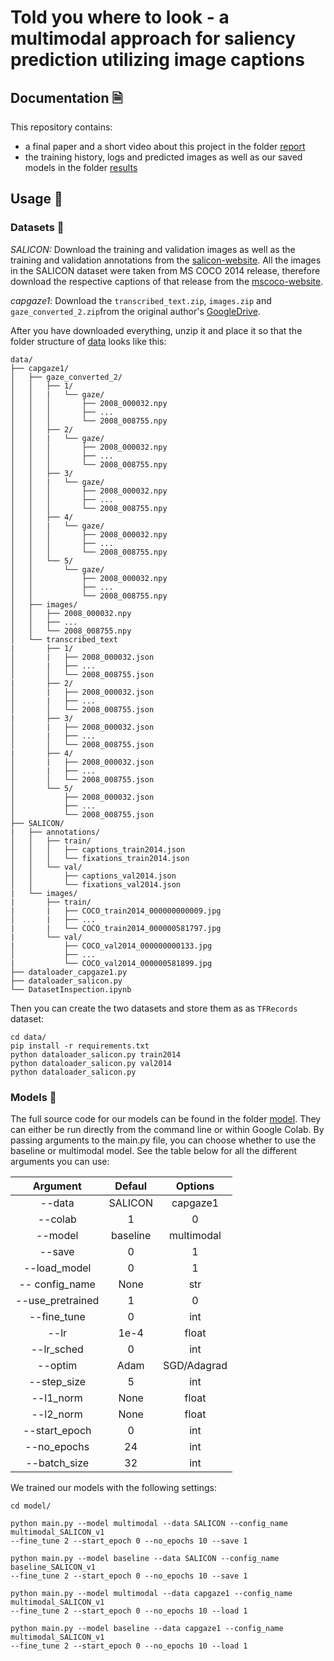# Told you where to look - a multimodal approach for saliency prediction utilizing image captions

## Documentation 🗎

This repository contains:

- a final paper and a short video about this project in the folder [report](report)
- the training history, logs and predicted images as well as our saved models in the folder [results](results)

## Usage 🧠

### Datasets 👀

*SALICON:* Download the training and validation images as well as the training and validation annotations from the [salicon-website](http://salicon.net/download/). All the images in the SALICON dataset were taken from MS COCO 2014 release, therefore download the respective captions of that release from the [mscoco-website](https://cocodataset.org/#download).

*capgaze1*: Download the `transcribed_text.zip`, `images.zip` and `gaze_converted_2.zip`from the original author's [GoogleDrive](https://drive.google.com/open?id=1qlOCr8TX6dmAxhlCob79X29riyQ_MRlq).

After you have downloaded everything, unzip it and place it so that the folder structure of [data](data) looks like this:

```
data/
├── capgaze1/
│   ├── gaze_converted_2/
│   │   ├── 1/
│   │   |   └── gaze/
│   │   │       ├── 2008_000032.npy
│   │   │       ├── ...
│   │   │       └── 2008_008755.npy
│   │   ├── 2/
│   │   |   └── gaze/
│   │   │       ├── 2008_000032.npy
│   │   │       ├── ...
│   │   │       └── 2008_008755.npy
│   │   ├── 3/
│   │   |   └── gaze/
│   │   │       ├── 2008_000032.npy
│   │   │       ├── ...
│   │   │       └── 2008_008755.npy
│   │   ├── 4/
│   │   |   └── gaze/
│   │   │       ├── 2008_000032.npy
│   │   │       ├── ...
│   │   │       └── 2008_008755.npy
│   │   └── 5/
│   │       └── gaze/
│   │           ├── 2008_000032.npy
│   │           ├── ...
│   │           └── 2008_008755.npy
│   ├── images/
│   │   ├── 2008_000032.npy
│   │   ├── ...
│   │   └── 2008_008755.npy
│   └── transcribed_text
|       ├── 1/
│       |   ├── 2008_000032.json
│       |   ├── ...
│       │   └── 2008_008755.json
|       ├── 2/
│       |   ├── 2008_000032.json
│       |   ├── ...
│       │   └── 2008_008755.json
|       ├── 3/
│       |   ├── 2008_000032.json
│       |   ├── ...
│       │   └── 2008_008755.json
|       ├── 4/
│       |   ├── 2008_000032.json
│       |   ├── ...
│       │   └── 2008_008755.json
│       └── 5/
│           ├── 2008_000032.json
│           ├── ...
│           └── 2008_008755.json
├── SALICON/
|   ├── annotations/
│   │   ├── train/
│   │   │   ├── captions_train2014.json
│   │   │   └── fixations_train2014.json
│   │   └── val/
│   │       ├── captions_val2014.json
│   │       └── fixations_val2014.json
|   └── images/
|       ├── train/
|       |   ├── COCO_train2014_000000000009.jpg
│       |   ├── ...
|       |   └── COCO_train2014_000000581797.jpg
|       └── val/
|           ├── COCO_val2014_000000000133.jpg
│           ├── ...
|           └── COCO_val2014_000000581899.jpg
├── dataloader_capgaze1.py
├── dataloader_salicon.py
└── DatasetInspection.ipynb
```

Then you can create the two datasets and store them as as `TFRecords` dataset:

```shell
cd data/
pip install -r requirements.txt
python dataloader_salicon.py train2014
python dataloader_salicon.py val2014
python dataloader_salicon.py
```

### Models 🤖

The full source code for our models can be found in the folder [model](model). They can either be run directly from the command line or within Google Colab. By passing arguments to the main.py file, you can choose whether to use the baseline or multimodal model. See the table below for all the different arguments you can use: 

|     Argument     |  Defaul  |   Options   |
| :--------------: | :------: | :---------: |
|      --data      | SALICON  |  capgaze1   |
|     --colab      |    1     |      0      |
|     --model      | baseline | multimodal  |
|      --save      |    0     |      1      |
|   --load_model   |    0     |      1      |
|  -- config_name  |   None   |     str     |
| --use_pretrained |    1     |      0      |
|   --fine_tune    |    0     |     int     |
|       --lr       |   1e-4   |    float    |
|    --lr_sched    |    0     |     int     |
|     --optim      |   Adam   | SGD/Adagrad |
|   --step_size    |    5     |     int     |
|    --l1_norm     |   None   |    float    |
|    --l2_norm     |   None   |    float    |
|  --start_epoch   |    0     |     int     |
|   --no_epochs    |    24    |     int     |
|   --batch_size   |    32    |     int     |

We trained our models with the following settings:

```shell
cd model/

python main.py --model multimodal --data SALICON --config_name multimodal_SALICON_v1 
--fine_tune 2 --start_epoch 0 --no_epochs 10 --save 1

python main.py --model baseline --data SALICON --config_name baseline_SALICON_v1 
--fine_tune 2 --start_epoch 0 --no_epochs 10 --save 1

python main.py --model multimodal --data capgaze1 --config_name multimodal_SALICON_v1 
--fine_tune 2 --start_epoch 0 --no_epochs 10 --load 1

python main.py --model baseline --data capgaze1 --config_name multimodal_SALICON_v1 
--fine_tune 2 --start_epoch 0 --no_epochs 10 --load 1
```
